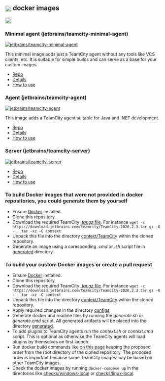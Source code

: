 ## [<img src="https://cdn.worldvectorlogo.com/logos/teamcity.svg" height="20" align="center"/>](https://www.jetbrains.com/teamcity/) docker images

[<img src="http://jb.gg/badges/official.svg" height="20"/>](https://confluence.jetbrains.com/display/ALL/JetBrains+on+GitHub)

### Minimal agent (jetbrains/teamcity-minimal-agent)

[![jetbrains/teamcity-minimal-agent](https://img.shields.io/docker/pulls/jetbrains/teamcity-minimal-agent.svg)](https://hub.docker.com/r/jetbrains/teamcity-minimal-agent/)

This minimal image adds just a TeamCity agent without any tools like VCS clients, etc. It is suitable for simple builds and can serve as a base for your custom images.

- [Repo](https://hub.docker.com/r/jetbrains/teamcity-minimal-agent)
- [Details](context/generated/teamcity-minimal-agent.md)
- [How to use](dockerhub/teamcity-minimal-agent/README.md)

### Agent (jetbrains/teamcity-agent)

[![jetbrains/teamcity-agent](https://img.shields.io/docker/pulls/jetbrains/teamcity-agent.svg)](https://hub.docker.com/r/jetbrains/teamcity-agent/) 

This image adds a TeamCity agent suitable for Java and .NET development.

- [Repo](https://hub.docker.com/r/jetbrains/teamcity-agent)
- [Details](context/generated/teamcity-agent.md)
- [How to use](dockerhub/teamcity-agent/README.md)

### Server (jetbrains/teamcity-server)

[![jetbrains/teamcity-server](https://img.shields.io/docker/pulls/jetbrains/teamcity-server.svg)](https://hub.docker.com/r/jetbrains/teamcity-server/)

- [Repo](https://hub.docker.com/r/jetbrains/teamcity-server)
- [Details](context/generated/teamcity-server.md)
- [How to use](dockerhub/teamcity-server/README.md)

### To build Docker images that were not provided in docker repositories, you could generate them by yourself

- Ensure [Docker](https://www.docker.com/get-started) installed.
- Clone this repository.
- Download the required TeamCity [_.tar.gz_ file](https://www.jetbrains.com/teamcity/download/#section=section-get). For instance ```wget -c https://download.jetbrains.com/teamcity/TeamCity-2020.2.3.tar.gz -O - | tar -xz -C context```
- Unpack this file into the directory [context/TeamCity](context/TeamCity) within the cloned repository.
- Generate an image using a coresponding _.cmd_ or _.sh_ script file in [generated](generated) directory.

### To build your custom Docker images or create a pull request

- Ensure [Docker](https://www.docker.com/get-started) installed.
- Clone this repository.
- Download the required TeamCity [_.tar.gz_ file](https://www.jetbrains.com/teamcity/download/#section=section-get). For instance ```wget -c https://download.jetbrains.com/teamcity/TeamCity-2020.2.3.tar.gz -O - | tar -xz -C context```
- Unpack this file into the directory [context/TeamCity](context/TeamCity) within the cloned repository.
- Apply required changes in the directory [configs](configs).
- Generate docker and readme files by running the _generate.sh_ or _generate.cmd_ script. All generated artifacts will be placed into the directory [generated](generated).
- To add plugins to TeamCity agents run the _context.sh_ or _context.cmd_ script. This is optional as otherwise the TeamCity agents will load plugins by themselves on first launch.
- Run docker build commands like [on this page](generated/teamcity-agent.md) keeping the proposed order from the root directory of the cloned repository. The proposed order is important because some TeamCity images may be based on other TeamCity images.
- Check the docker images by running ```docker-compose up``` in the directories like [checks/windows-local](checks/windows-local) or [checks/linux-local](checks/linux-local).